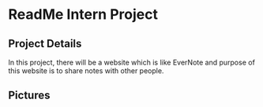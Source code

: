 # ReadMe Intern Project

## Project Details
In this project, there will be a website which is like EverNote and purpose of this website is to share notes with other people.

## Pictures
